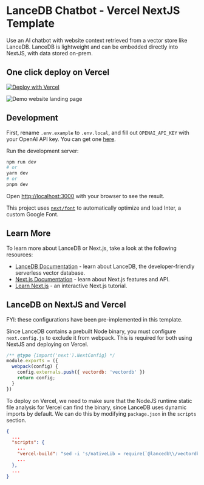 # LanceDB Chatbot - Vercel NextJS Template
Use an AI chatbot with website context retrieved from a vector store like LanceDB. LanceDB is lightweight and can be embedded directly into NextJS, with data stored on-prem.

## One click deploy on Vercel
[![Deploy with Vercel](https://vercel.com/button)](https://vercel.com/new/clone?repository-url=https%3A%2F%2Fgithub.com%2Flancedb%2Flancedb-vercel-chatbot&env=OPENAI_API_KEY&envDescription=OpenAI%20API%20Key%20for%20chat%20completion.&project-name=lancedb-vercel-chatbot&repository-name=lancedb-vercel-chatbot&demo-title=LanceDB%20Chatbot%20Demo&demo-description=Demo%20website%20chatbot%20with%20LanceDB.&demo-url=https%3A%2F%2Flancedb.vercel.app&demo-image=https%3A%2F%2Fi.imgur.com%2Fy1mhH9F.png)

![Demo website landing page](https://i.imgur.com/y1mhH9F.png)

## Development

First, rename `.env.example` to `.env.local`, and fill out `OPENAI_API_KEY` with your OpenAI API key. You can get one [here](https://openai.com/blog/openai-api).

Run the development server:

```bash
npm run dev
# or
yarn dev
# or
pnpm dev
```

Open [http://localhost:3000](http://localhost:3000) with your browser to see the result.

This project uses [`next/font`](https://nextjs.org/docs/basic-features/font-optimization) to automatically optimize and load Inter, a custom Google Font.

## Learn More

To learn more about LanceDB or Next.js, take a look at the following resources:

- [LanceDB Documentation](https://lancedb.github.io/lancedb/) - learn about LanceDB, the developer-friendly serverless vector database.
- [Next.js Documentation](https://nextjs.org/docs) - learn about Next.js features and API.
- [Learn Next.js](https://nextjs.org/learn) - an interactive Next.js tutorial.

## LanceDB on NextJS and Vercel

FYI: these configurations have been pre-implemented in this template.

Since LanceDB contains a prebuilt Node binary, you must configure `next.config.js` to exclude it from webpack. This is required for both using NextJS and deploying on Vercel.
```js
/** @type {import('next').NextConfig} */
module.exports = ({
  webpack(config) {
    config.externals.push({ vectordb: 'vectordb' })
    return config;
  }
})
```

To deploy on Vercel, we need to make sure that the NodeJS runtime static file analysis for Vercel can find the binary, since LanceDB uses dynamic imports by default. We can do this by modifying `package.json` in the `scripts` section.
```json
{
  ...
  "scripts": {
    ...
    "vercel-build": "sed -i 's/nativeLib = require(`@lancedb\\/vectordb-\\${currentTarget()}`);/nativeLib = require(`@lancedb\\/vectordb-linux-x64-gnu`);/' node_modules/vectordb/native.js && next build",
    ...
  },
  ...
}

```